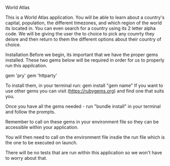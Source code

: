World Atlas 

This is a World Atlas application. You will be able to learn about a country's capital, population, 
the different timezones, and which region of the world its located in. You can even search
for a country using its 2 letter alpha code. We will be giving the user the to choice to pick any counrty they deisre 
and then return to them the different options about their country of choice.


Installation
Before we begin, its important that we have the proper gems installed. These two gems below will be required in order for us
to properly run this appilcation. 

gem 'pry'
gem 'httparty'

To install them, in your terminal run: gem install "gem name"
If you want to use other gems you can visit (https://rubygems.org) and find one that suits you. 

Once you have all the gems needed - run "bundle install" in your terminal and follow the prompts.

Remember to call on these gems in your environment file so they can be accessible within your application. 

You will then need to call on the environment file insdie the run file which is the one to be executed on launch. 

There will be no tests that are run within this application so we won't have to worry about that. 














